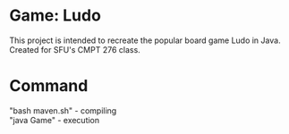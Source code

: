# Game: Ludo
This project is intended to recreate the popular board game Ludo in Java. Created for SFU's CMPT 276 class.

# Command
"bash maven.sh" - compiling <br/>
"java Game" - execution
